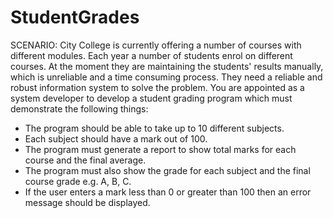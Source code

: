 StudentGrades
=============

SCENARIO:
City College is currently offering a number of courses with different modules. 
Each year a number of students enrol on different courses. 
At the moment they are maintaining the students' results manually, which is unreliable and a time consuming process. 
They need a reliable and robust information system to solve the problem. 
You are appointed as a system developer to develop a student grading program which must demonstrate the following things:

* The program should be able to take up to 10 different subjects.
* Each subject should have a mark out of 100.
* The program must generate a report to show total marks for each course and the final average. 
* The program must also show the grade for each subject and the final course grade e.g. A, B, C.
* If the user enters a mark less than 0 or greater than 100 then an error message should be displayed.
